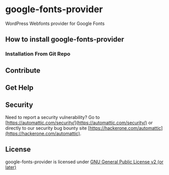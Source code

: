 # google-fonts-provider

WordPress Webfonts provider for Google Fonts

## How to install google-fonts-provider

### Installation From Git Repo

## Contribute

## Get Help

## Security

Need to report a security vulnerability? Go to [https://automattic.com/security/](https://automattic.com/security/) or directly to our security bug bounty site [https://hackerone.com/automattic](https://hackerone.com/automattic).

## License

google-fonts-provider is licensed under [GNU General Public License v2 (or later)](./LICENSE.txt)

